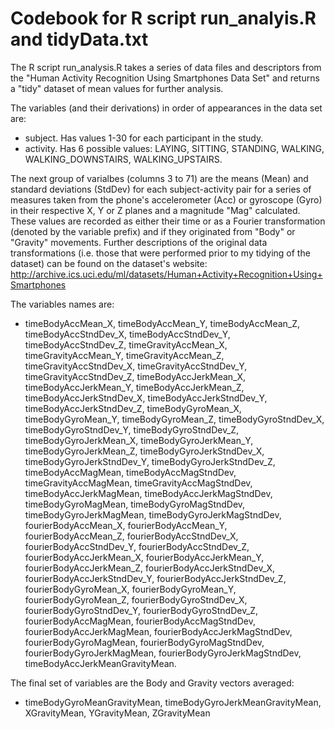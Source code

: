 # Codebook for R script run_analyis.R and tidyData.txt

The R script run_analysis.R takes a series of data files and descriptors from the "Human Activity Recognition Using Smartphones Data Set" and returns a "tidy" dataset of mean values for further analysis.

The variables (and their derivations) in order of appearances in the data set are:

- subject. Has values 1-30 for each participant in the study.
- activity. Has 6 possible values: LAYING, SITTING, STANDING, WALKING, WALKING_DOWNSTAIRS, WALKING_UPSTAIRS.

The next group of varialbes (columns 3 to 71) are the means (Mean) and standard deviations (StdDev) for each subject-activity pair for a series of measures taken from the phone's accelerometer (Acc) or gyroscope (Gyro) in their respective X, Y or Z planes and a magnitude "Mag" calculated. These values are recorded as either their time or as a Fourier transformation (denoted by the variable prefix) and if they originated from "Body" or "Gravity" movements. Further descriptions of the original data transformations (i.e. those that were performed prior to my tidying of the dataset) can be found on the dataset's website: http://archive.ics.uci.edu/ml/datasets/Human+Activity+Recognition+Using+Smartphones

The variables names are: 
- timeBodyAccMean_X, timeBodyAccMean_Y, timeBodyAccMean_Z, timeBodyAccStndDev_X, timeBodyAccStndDev_Y, timeBodyAccStndDev_Z, timeGravityAccMean_X, timeGravityAccMean_Y, timeGravityAccMean_Z, timeGravityAccStndDev_X, timeGravityAccStndDev_Y, timeGravityAccStndDev_Z, timeBodyAccJerkMean_X, timeBodyAccJerkMean_Y, timeBodyAccJerkMean_Z, timeBodyAccJerkStndDev_X, timeBodyAccJerkStndDev_Y, timeBodyAccJerkStndDev_Z, timeBodyGyroMean_X, timeBodyGyroMean_Y, timeBodyGyroMean_Z, timeBodyGyroStndDev_X, timeBodyGyroStndDev_Y, timeBodyGyroStndDev_Z, timeBodyGyroJerkMean_X, timeBodyGyroJerkMean_Y, timeBodyGyroJerkMean_Z, timeBodyGyroJerkStndDev_X, timeBodyGyroJerkStndDev_Y, timeBodyGyroJerkStndDev_Z, timeBodyAccMagMean, timeBodyAccMagStndDev, timeGravityAccMagMean, timeGravityAccMagStndDev, timeBodyAccJerkMagMean, timeBodyAccJerkMagStndDev, timeBodyGyroMagMean, timeBodyGyroMagStndDev, timeBodyGyroJerkMagMean, timeBodyGyroJerkMagStndDev, fourierBodyAccMean_X, fourierBodyAccMean_Y, fourierBodyAccMean_Z, fourierBodyAccStndDev_X, fourierBodyAccStndDev_Y, fourierBodyAccStndDev_Z, fourierBodyAccJerkMean_X, fourierBodyAccJerkMean_Y, fourierBodyAccJerkMean_Z, fourierBodyAccJerkStndDev_X, fourierBodyAccJerkStndDev_Y, fourierBodyAccJerkStndDev_Z, fourierBodyGyroMean_X, fourierBodyGyroMean_Y, fourierBodyGyroMean_Z, fourierBodyGyroStndDev_X, fourierBodyGyroStndDev_Y, fourierBodyGyroStndDev_Z, fourierBodyAccMagMean, fourierBodyAccMagStndDev, fourierBodyAccJerkMagMean, fourierBodyAccJerkMagStndDev, fourierBodyGyroMagMean, fourierBodyGyroMagStndDev, fourierBodyGyroJerkMagMean, fourierBodyGyroJerkMagStndDev, timeBodyAccJerkMeanGravityMean.

The final set of variables are the Body and Gravity vectors averaged:
- timeBodyGyroMeanGravityMean, timeBodyGyroJerkMeanGravityMean, XGravityMean, YGravityMean, ZGravityMean

